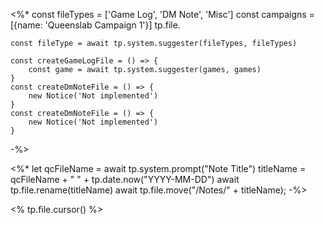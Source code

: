 <%*
	const fileTypes = ['Game Log', 'DM Note', 'Misc']
	const campaigns = [{name: 'Queenslab Campaign 1'}]
	tp.file.

	const fileType = await tp.system.suggester(fileTypes, fileTypes)

	const createGameLogFile = () => {
		const game = await tp.system.suggester(games, games)
	}
	const createDmNoteFile = () => {
		new Notice('Not implemented')
	}
	const createDmNoteFile = () => {
		new Notice('Not implemented')
	}



-%>



<%*
 let qcFileName = await tp.system.prompt("Note Title")
 titleName = qcFileName + " " + tp.date.now("YYYY-MM-DD")
 await tp.file.rename(titleName)
 await tp.file.move("/Notes/" + titleName);
 -%>


<% tp.file.cursor() %>
